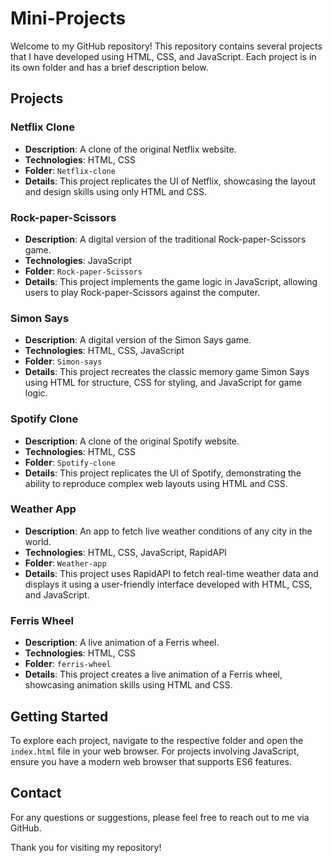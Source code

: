 # Mini-Projects

Welcome to my GitHub repository! This repository contains several projects that I have developed using HTML, CSS, and JavaScript. Each project is in its own folder and has a brief description below.

## Projects

### Netflix Clone
- **Description**: A clone of the original Netflix website.
- **Technologies**: HTML, CSS
- **Folder**: `Netflix-clone`
- **Details**: This project replicates the UI of Netflix, showcasing the layout and design skills using only HTML and CSS.

### Rock-paper-Scissors
- **Description**: A digital version of the traditional Rock-paper-Scissors game.
- **Technologies**: JavaScript
- **Folder**: `Rock-paper-Scissors`
- **Details**: This project implements the game logic in JavaScript, allowing users to play Rock-paper-Scissors against the computer.

### Simon Says
- **Description**: A digital version of the Simon Says game.
- **Technologies**: HTML, CSS, JavaScript
- **Folder**: `Simon-says`
- **Details**: This project recreates the classic memory game Simon Says using HTML for structure, CSS for styling, and JavaScript for game logic.

### Spotify Clone
- **Description**: A clone of the original Spotify website.
- **Technologies**: HTML, CSS
- **Folder**: `Spotify-clone`
- **Details**: This project replicates the UI of Spotify, demonstrating the ability to reproduce complex web layouts using HTML and CSS.

### Weather App
- **Description**: An app to fetch live weather conditions of any city in the world.
- **Technologies**: HTML, CSS, JavaScript, RapidAPI
- **Folder**: `Weather-app`
- **Details**: This project uses RapidAPI to fetch real-time weather data and displays it using a user-friendly interface developed with HTML, CSS, and JavaScript.

### Ferris Wheel
- **Description**: A live animation of a Ferris wheel.
- **Technologies**: HTML, CSS
- **Folder**: `ferris-wheel`
- **Details**: This project creates a live animation of a Ferris wheel, showcasing animation skills using HTML and CSS.

## Getting Started

To explore each project, navigate to the respective folder and open the `index.html` file in your web browser. For projects involving JavaScript, ensure you have a modern web browser that supports ES6 features.

## Contact

For any questions or suggestions, please feel free to reach out to me via GitHub.

Thank you for visiting my repository!
